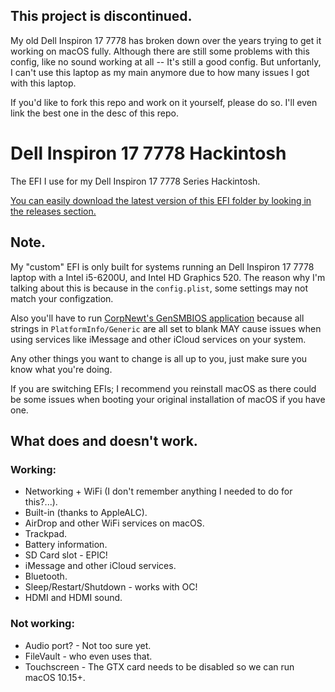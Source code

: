 ## This project is discontinued.
My old Dell Inspiron 17 7778 has broken down over the years trying to get it working on macOS fully. Although there are still some problems with this config, like no sound working at all -- It's still a good config. But unfortanly, I can't use this laptop as my main anymore due to how many issues I got with this laptop.

If you'd like to fork this repo and work on it yourself, please do so. I'll even link the best one in the desc of this repo.

# Dell Inspiron 17 7778 Hackintosh
The EFI I use for my Dell Inspiron 17 7778 Series Hackintosh.

[You can easily download the latest version of this EFI folder by looking in the releases section.](https://github.com/ktg5/Inspiron-7778-Hackintosh-OC/releases)

## Note.
My "custom" EFI is only built for systems running an Dell Inspiron 17 7778 laptop with a Intel i5-6200U, and Intel HD Graphics 520. The reason why I'm talking about this is because in the `config.plist`, some settings may not match your configzation.

Also you'll have to run [CorpNewt's GenSMBIOS application](https://github.com/corpnewt/GenSMBIOS) because all strings in `PlatformInfo/Generic` are all set to blank MAY cause issues when using services like iMessage and other iCloud services on your system.

Any other things you want to change is all up to you, just make sure you know what you're doing.

If you are switching EFIs; I recommend you reinstall macOS as there could be some issues when booting your original installation of macOS if you have one.

## What does and doesn't work.
### Working:
* Networking + WiFi (I don't remember anything I needed to do for this?...).
* Built-in (thanks to AppleALC).
* AirDrop and other WiFi services on macOS.
* Trackpad.
* Battery information.
* SD Card slot - EPIC!
* iMessage and other iCloud services.
* Bluetooth.
* Sleep/Restart/Shutdown - works with OC!
* HDMI and HDMI sound.
### Not working:
* Audio port? - Not too sure yet.
* FileVault - who even uses that.
* Touchscreen - The GTX card needs to be disabled so we can run macOS 10.15+.
